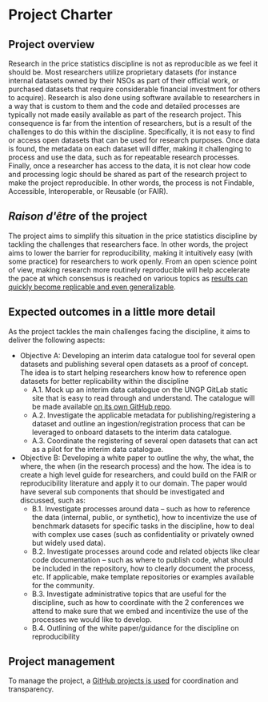 # Project Charter

## Project overview

Research in the price statistics discipline is not as reproducible as we feel it should be. Most researchers utilize proprietary datasets (for instance internal datasets owned by their NSOs as part of their official work, or purchased datasets that require considerable financial investment for others to acquire). Research is also done using software available to researchers in a way that is custom to them and the code and detailed processes are typically not made easily available as part of the research project. This consequence is far from the intention of researchers, but is a result of the challenges to do this within the discipline. Specifically, it is not easy to find or access open datasets that can be used for research purposes. Once data is found, the metadata on each dataset will differ, making it challenging to process and use the data, such as for repeatable research processes. Finally, once a researcher has access to the data, it is not clear how code and processing logic should be shared as part of the research project to make the project reproducible. In other words, the process is not Findable, Accessible, Interoperable, or Reusable (or FAIR).

## *Raison d'être* of the project

The project aims to simplify this situation in the price statistics discipline by tackling the challenges that researchers face. In other words, the project aims to lower the barrier for reproducibility, making it intuitively easy (with some practice) for researchers to work openly. From an open science point of view, making research more routinely reproducible will help accelerate the pace at which consensus is reached on various topics as [results can quickly become replicable and even generalizable](https://book.the-turing-way.org/reproducible-research/overview/overview-definitions).

## Expected outcomes in a little more detail

As the project tackles the main challenges facing the discipline, it aims to deliver the following aspects:

-   Objective A: Developing an interim data catalogue tool for several open datasets and publishing several open datasets as a proof of concept. The idea is to start helping researchers know how to reference open datasets for better replicability within the discipline
    -   A.1. Mock up an interim data catalogue on the UNGP GitLab static site that is easy to read through and understand. The catalogue will be made available [on its own GitHub repo](https://github.com/UN-Task-Team-for-Scanner-Data/price-stats-data-catalogue).
    -   A.2. Investigate the applicable metadata for publishing/registering a dataset and outline an ingestion/registration process that can be leveraged to onboard datasets to the interim data catalogue.
    -   A.3. Coordinate the registering of several open datasets that can act as a pilot for the interim data catalogue.
-   Objective B: Developing a white paper to outline the why, the what, the where, the when (in the research process) and the how. The idea is to create a high level guide for researchers, and could build on the FAIR or reproducibility literature and apply it to our domain. The paper would have several sub components that should be investigated and discussed, such as:
    -   B.1. Investigate processes around data – such as how to reference the data (internal, public, or synthetic), how to incentivize the use of benchmark datasets for specific tasks in the discipline, how to deal with complex use cases (such as confidentiality or privately owned but widely used data).
    -   B.2. Investigate processes around code and related objects like clear code documentation – such as where to publish code, what should be included in the repository, how to clearly document the process, etc. If applicable, make template repositories or examples available for the community.
    -   B.3. Investigate administrative topics that are useful for the discipline, such as how to coordinate with the 2 conferences we attend to make sure that we embed and incentivize the use of the processes we would like to develop.
    -   B.4. Outlining of the white paper/guidance for the discipline on reproducibility

## Project management

To manage the project, a [GitHub projects is used](https://github.com/orgs/UN-Task-Team-for-Scanner-Data/projects/1/views/1) for coordination and transparency.